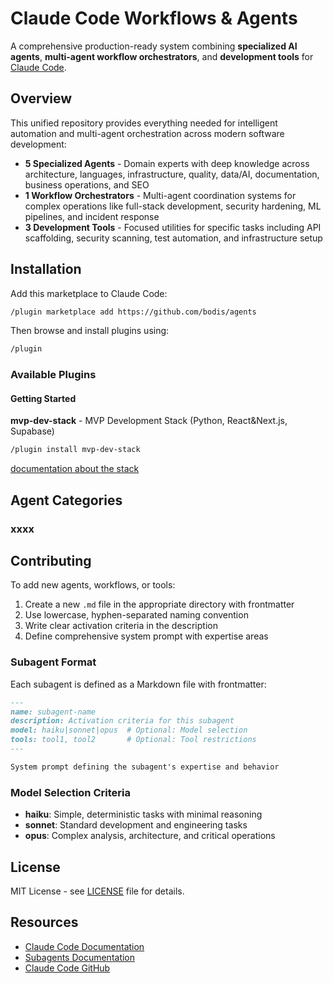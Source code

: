 # Claude Code Workflows & Agents

A comprehensive production-ready system combining **specialized AI agents**, **multi-agent workflow orchestrators**, and **development tools** for [Claude Code](https://docs.anthropic.com/en/docs/claude-code).

## Overview

This unified repository provides everything needed for intelligent automation and multi-agent orchestration across modern software development:

- **5 Specialized Agents** - Domain experts with deep knowledge across architecture, languages, infrastructure, quality, data/AI, documentation, business operations, and SEO
- **1 Workflow Orchestrators** - Multi-agent coordination systems for complex operations like full-stack development, security hardening, ML pipelines, and incident response
- **3 Development Tools** - Focused utilities for specific tasks including API scaffolding, security scanning, test automation, and infrastructure setup

## Installation

Add this marketplace to Claude Code:

```bash
/plugin marketplace add https://github.com/bodis/agents
```

Then browse and install plugins using:

```bash
/plugin
```

### Available Plugins

#### Getting Started

**mvp-dev-stack** - MVP Development Stack (Python, React&Next.js, Supabase)
```bash
/plugin install mvp-dev-stack
```

[documentation about the stack](documentations/mvp-development-plugin.md)

## Agent Categories

### xxxx

## Contributing

To add new agents, workflows, or tools:

1. Create a new `.md` file in the appropriate directory with frontmatter
2. Use lowercase, hyphen-separated naming convention
3. Write clear activation criteria in the description
4. Define comprehensive system prompt with expertise areas

### Subagent Format

Each subagent is defined as a Markdown file with frontmatter:

```markdown
---
name: subagent-name
description: Activation criteria for this subagent
model: haiku|sonnet|opus  # Optional: Model selection
tools: tool1, tool2       # Optional: Tool restrictions
---

System prompt defining the subagent's expertise and behavior
```

### Model Selection Criteria

- **haiku**: Simple, deterministic tasks with minimal reasoning
- **sonnet**: Standard development and engineering tasks
- **opus**: Complex analysis, architecture, and critical operations

## License

MIT License - see [LICENSE](LICENSE) file for details.

## Resources

- [Claude Code Documentation](https://docs.anthropic.com/en/docs/claude-code)
- [Subagents Documentation](https://docs.anthropic.com/en/docs/claude-code/sub-agents)
- [Claude Code GitHub](https://github.com/anthropics/claude-code)